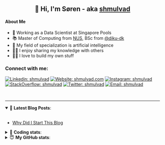 <h2 align="center">
	👋 Hi, I'm Søren - aka <a href="https://shmulvad.com">shmulvad</a>
</h2>

#### About Me
- 🤖 Working as a Data Scientist at Singapore Pools
- 📚 Master of Computing from [NUS], BSc from [@diku-dk]
- 🧠 My field of specialization is artificial intelligence
- 👨‍🏫 I enjoy sharing my knowledge with others
- 👨‍💻 I love to build my own stuff

### Connect with me:

[![Linkedin: shmulvad](https://img.shields.io/badge/shmulvad-blue?style=flat&logo=Linkedin&logoColor=white)][linkedin]
[![Website: shmulvad.com](https://img.shields.io/badge/shmulvad.com-47CCCC?&style=flat&logo=Google-Chrome&logoColor=white)][website]
[![Instagram: shmulvad](https://img.shields.io/badge/-@shmulvad-purple?style=flat&logo=Instagram&logoColor=white)][instagram]
[![StackOverflow: shmulvad](https://img.shields.io/badge/shmulvad-FE7A16?style=flat&logo=stack-overflow&logoColor=white)][stackOverflow]
[![Twitter: shmulvad](https://img.shields.io/badge/@shmulvad-1ca0f1?style=flat&logo=twitter&logoColor=white)][twitter]
[![Email: shmulvad](https://img.shields.io/badge/shmulvad-D14836?style=flat&logo=gmail&logoColor=white)][mail]

<br />

---

<details open>
 <summary>📕 <b>Latest Blog Posts</b>: </summary>

<br>

<!-- BLOG-POST-LIST:START -->
- [Why Did I Start This Blog](https://shmulvad.com/blog/why-did-start-this-blog)
<!-- BLOG-POST-LIST:END -->

</details>

<!-- --- -->

<details>
 <summary>🤖 <b>Coding stats</b>: </summary>

<br>

NOTE: Doesn't track coding at work or work done in environments such as Jupyter Notebooks.

<!--START_SECTION:waka-->
![Code Time](http://img.shields.io/badge/Code%20Time-2%2C025%20hrs%2022%20mins-blue)

**I'm a Night 🦉** 

```text
🌞 Morning                481 commits         ██░░░░░░░░░░░░░░░░░░░░░░░   09.00 % 
🌆 Daytime                1376 commits        ██████░░░░░░░░░░░░░░░░░░░   25.75 % 
🌃 Evening                2239 commits        ██████████░░░░░░░░░░░░░░░   41.91 % 
🌙 Night                  1247 commits        ██████░░░░░░░░░░░░░░░░░░░   23.34 % 
```


📊 **This Week I Spent My Time On** 

```text
💬 Programming Languages: 
Python                   9 hrs 5 mins        ██████████████░░░░░░░░░░░   57.65 % 
HTML                     3 hrs 14 mins       █████░░░░░░░░░░░░░░░░░░░░   20.58 % 
JavaScript               1 hr 58 mins        ███░░░░░░░░░░░░░░░░░░░░░░   12.49 % 
Other                    1 hr 5 mins         ██░░░░░░░░░░░░░░░░░░░░░░░   06.88 % 
CSS                      13 mins             ░░░░░░░░░░░░░░░░░░░░░░░░░   01.47 % 

🔥 Editors: 
VS Code                  14 hrs 41 mins      ███████████████████████░░   93.14 % 
Zsh                      1 hr 4 mins         ██░░░░░░░░░░░░░░░░░░░░░░░   06.86 % 

🐱‍💻 Projects: 
overvaagning-admin       10 hrs 2 mins       ████████████████░░░░░░░░░   63.61 % 
hit-locator              5 hrs 30 mins       █████████░░░░░░░░░░░░░░░░   34.86 % 
Unknown Project          10 mins             ░░░░░░░░░░░░░░░░░░░░░░░░░   01.11 % 
Terminal                 3 mins              ░░░░░░░░░░░░░░░░░░░░░░░░░   00.41 % 
```


 Last Updated on 17/07/2023 18:42:34 UTC
<!--END_SECTION:waka-->

</details>

<!-- --- -->

<details>
 <summary>😇 <b>My GitHub stats</b>: </summary>

<br>

<img align="left" alt="shmulvad's Github Stats" src="https://github-readme-stats.vercel.app/api?username=shmulvad&show_icons=true&hide_border=true" />

</details>



[website]: https://shmulvad.com
[twitter]: https://twitter.com/shmulvad
[linkedin]: https://linkedin.com/in/shmulvad
[instagram]: https://instagram.com/shmulvad
[stackOverflow]: https://stackoverflow.com/users/9248793/shmulvad
[mail]: mailto:shmulvad@gmail.com
[@diku-dk]: https://github.com/diku-dk
[github]: https://github.com/shmulvad
[NUS]: https://www.nus.edu.sg